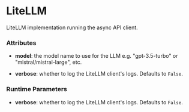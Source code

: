 # LiteLLM


LiteLLM implementation running the async API client.





### Attributes

- **model**: the model name to use for the LLM e.g. "gpt-3.5-turbo" or "mistral/mistral-large",  etc.

- **verbose**: whether to log the LiteLLM client's logs. Defaults to `False`.





### Runtime Parameters

- **verbose**: whether to log the LiteLLM client's logs. Defaults to `False`.





